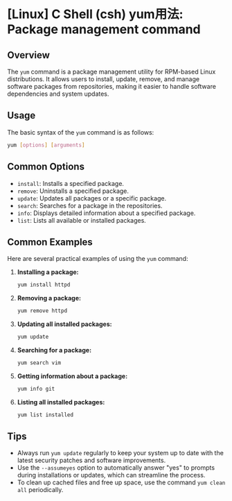 # [Linux] C Shell (csh) yum用法: Package management command

## Overview
The `yum` command is a package management utility for RPM-based Linux distributions. It allows users to install, update, remove, and manage software packages from repositories, making it easier to handle software dependencies and system updates.

## Usage
The basic syntax of the `yum` command is as follows:

```bash
yum [options] [arguments]
```

## Common Options
- `install`: Installs a specified package.
- `remove`: Uninstalls a specified package.
- `update`: Updates all packages or a specific package.
- `search`: Searches for a package in the repositories.
- `info`: Displays detailed information about a specified package.
- `list`: Lists all available or installed packages.

## Common Examples
Here are several practical examples of using the `yum` command:

1. **Installing a package:**
   ```bash
   yum install httpd
   ```

2. **Removing a package:**
   ```bash
   yum remove httpd
   ```

3. **Updating all installed packages:**
   ```bash
   yum update
   ```

4. **Searching for a package:**
   ```bash
   yum search vim
   ```

5. **Getting information about a package:**
   ```bash
   yum info git
   ```

6. **Listing all installed packages:**
   ```bash
   yum list installed
   ```

## Tips
- Always run `yum update` regularly to keep your system up to date with the latest security patches and software improvements.
- Use the `--assumeyes` option to automatically answer "yes" to prompts during installations or updates, which can streamline the process.
- To clean up cached files and free up space, use the command `yum clean all` periodically.